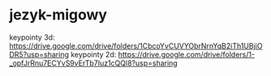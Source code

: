 # jezyk-migowy

keypointy 3d: https://drive.google.com/drive/folders/1CbcoYvCUVYObrNrnYqB2iTh1UBjiODR5?usp=sharing
keypointy 2d: https://drive.google.com/drive/folders/1-_opfJrRnu7ECYvS9vErTb7Iuz1cQQl8?usp=sharing
